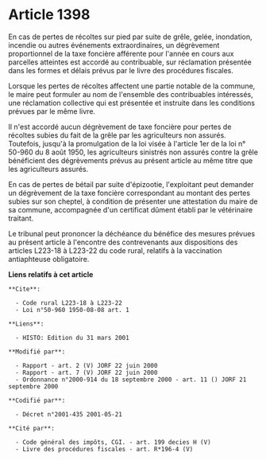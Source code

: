 # Article 1398

En cas de pertes de récoltes sur pied par suite de grêle, gelée, inondation, incendie ou autres événements extraordinaires,
un dégrèvement proportionnel de la taxe foncière afférente pour l'année en cours aux parcelles atteintes est accordé au
contribuable, sur réclamation présentée dans les formes et délais prévus par le livre des procédures fiscales.

Lorsque les pertes de récoltes affectent une partie notable de la commune, le maire peut formuler au nom de l'ensemble des
contribuables intéressés, une réclamation collective qui est présentée et instruite dans les conditions prévues par le même
livre.

Il n'est accordé aucun dégrèvement de taxe foncière pour pertes de récoltes subies du fait de la grêle par les agriculteurs
non assurés. Toutefois, jusqu'à la promulgation de la loi visée à l'article 1er de la loi n° 50-960 du 8 août 1950, les
agriculteurs sinistrés non assurés contre la grêle bénéficient des dégrèvements prévus au présent article au même titre que
les agriculteurs assurés.

En cas de pertes de bétail par suite d'épizootie, l'exploitant peut demander un dégrèvement de la taxe foncière correspondant
au montant des pertes subies sur son cheptel, à condition de présenter une attestation du maire de sa commune, accompagnée
d'un certificat dûment établi par le vétérinaire traitant.

Le tribunal peut prononcer la déchéance du bénéfice des mesures prévues au présent article à l'encontre des contrevenants aux
dispositions des articles L223-18 à L223-22 du code rural, relatifs à la vaccination antiaphteuse obligatoire.

**Liens relatifs à cet article**

	**Cite**:

	  - Code rural L223-18 à L223-22
	  - Loi n°50-960 1950-08-08 art. 1

	**Liens**:

	  - HISTO: Edition du 31 mars 2001

	**Modifié par**:

	  - Rapport - art. 2 (V) JORF 22 juin 2000
	  - Rapport - art. 7 (V) JORF 22 juin 2000
	  - Ordonnance n°2000-914 du 18 septembre 2000 - art. 11 () JORF 21 septembre 2000

	**Codifié par**:

	  - Décret n°2001-435 2001-05-21

	**Cité par**:

	  - Code général des impôts, CGI. - art. 199 decies H (V)
	  - Livre des procédures fiscales - art. R*196-4 (V)
